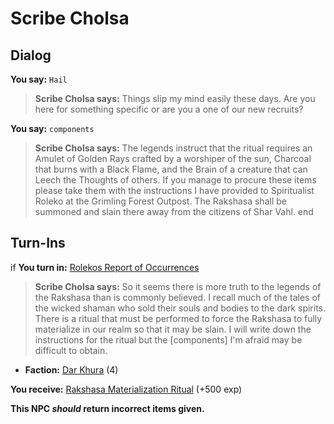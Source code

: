 # Scribe Cholsa


## Dialog

**You say:** `Hail`



>**Scribe Cholsa says:** Things slip my mind easily these days. Are you here for something specific or are you a one of our new recruits?

**You say:** `components`



>**Scribe Cholsa says:** The legends instruct that the ritual requires an Amulet of Golden Rays crafted by a worshiper of the sun, Charcoal that burns with a Black Flame, and the Brain of a creature that can Leech the Thoughts of others. If you manage to procure these items please take them with the instructions I have provided to Spiritualist Roleko at the Grimling Forest Outpost. The Rakshasa shall be summoned and slain there away from the citizens of Shar Vahl.
end

## Turn-Ins



if **You turn in:** [Rolekos Report of Occurrences](/item/31849)


>**Scribe Cholsa says:** So it seems there is more truth to the legends of the Rakshasa than is commonly believed. I recall much of the tales of the wicked shaman who sold their souls and bodies to the dark spirits.  There is a ritual that must be performed to force the Rakshasa to fully materialize in our realm so that it may be slain. I will write down the instructions for the ritual but the [components] I'm afraid may be difficult to obtain.


* __Faction:__ [Dar Khura](/faction/1533) (4)


 **You receive:**  [Rakshasa Materialization Ritual](/item/10915) (+500 exp)

**This NPC *should* return incorrect items given.**
